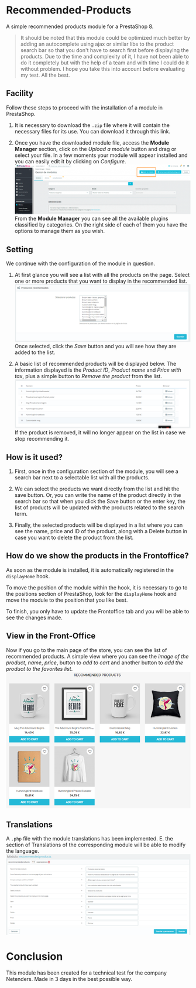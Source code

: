 # Recommended-Products

A simple recommended products module for a PrestaShop 8.

> It should be noted that this module could be optimized much better by adding an autocomplete using ajax or similar libs to the product search bar so that you don't have to search first before displaying the products. Due to the time and complexity of it, I have not been able to do it completely but with the help of a team and with time I could do it without problem. I hope you take this into account before evaluating my test. All the best.

## Facility

Follow these steps to proceed with the installation of a module in PrestaShop.

1. It is necessary to download the `.zip` file where it will contain the necessary files for its use. You can download it through this link.

2. Once you have the downloaded module file, access the **Module Manager** section, click on the _Upload a module_ button and drag or select your file. In a few moments your module will appear installed and you can easily edit it by clicking on _Configure_.
   ![A block of list modules](https://raw.githubusercontent.com/Natalio-R/Recommended-Products/main/images/img_01.png)
   From the **Module Manager** you can see all the available plugins classified by categories. On the right side of each of them you have the options to manage them as you wish.

## Setting

We continue with the configuration of the module in question.

1. At first glance you will see a list with all the products on the page. Select one or more products that you want to display in the recommended list.
   ![A first block of configuration](https://raw.githubusercontent.com/Natalio-R/Recommended-Products/main/images/img_02.png)
   Once selected, click the _Save_ button and you will see how they are added to the list.

2. A basic list of recommended products will be displayed below. The information displayed is the _Product ID_, _Product name_ and _Price with tax_, plus a simple button to _Remove the product_ from the list.
   ![A second block of configuration](https://raw.githubusercontent.com/Natalio-R/Recommended-Products/main/images/img_03.png)
   If the product is removed, it will no longer appear on the list in case we stop recommending it.

## How is it used?

1. First, once in the configuration section of the module, you will see a search bar next to a selectable list with all the products.

2. We can select the products we want directly from the list and hit the save button. Or, you can write the name of the product directly in the search bar so that when you click the Save button or the enter key, the list of products will be updated with the products related to the search term.

3. Finally, the selected products will be displayed in a list where you can see the name, price and ID of the product, along with a Delete button in case you want to delete the product from the list.

## How do we show the products in the Frontoffice?

As soon as the module is installed, it is automatically registered in the `displayHome` hook.

To move the position of the module within the hook, it is necessary to go to the positions section of PrestaShop, look for the `displayHome` hook and move the module to the position that you like best.

To finish, you only have to update the Frontoffice tab and you will be able to see the changes made.

## View in the Front-Office

Now if you go to the main page of the store, you can see the list of recommended products. A simple view where you can see the _image of the product_, _name_, _price_, button to _add to cart_ and another button to _add the product to the favorites list_.
![A block of front-office display](https://raw.githubusercontent.com/Natalio-R/Recommended-Products/main/images/img_04.png)

## Translations

A `.php` file with the module translations has been implemented. E. the section of Translations of the corresponding module will be able to modify the language.
![A block of tanslations](https://raw.githubusercontent.com/Natalio-R/Recommended-Products/main/images/img_05.png)

# Conclusion

This module has been created for a technical test for the company Netenders. Made in 3 days in the best possible way.
